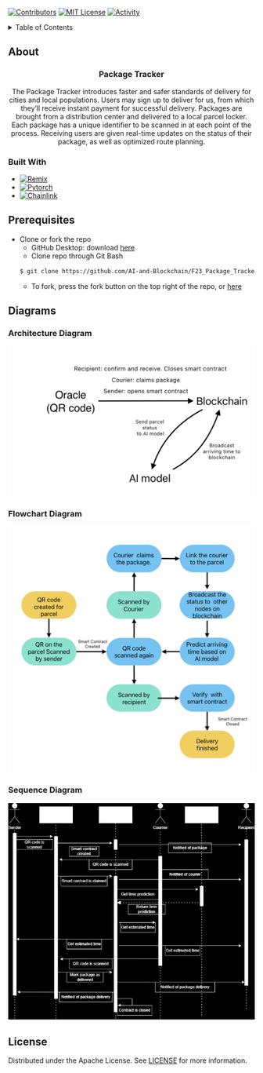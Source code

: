 <!-- PROJECT SHIELDS -->

[![Contributors][contributors-shield]][contributors-url]
[![MIT License][license-shield]][license-url]
[![Activity][activity-shield]][activity-url]
<!-- [![Stargazers][stars-shield]][stars-url] -->


<!-- TABLE OF CONTENTS -->
<details>
    <summary> Table of Contents </summary>
    <ol>
        <li>
            <a href="#about"> About the project</a>
            <ul>
                <li><a href="#built-with">Built With</a>
            </ul>
        </li>
        <li>
            <a href="#prerequisites"> Prerequisites</a>
        </li>
        <li>
            <a href="#diagrams"> Diagrams</a>
        </li>
        <li>
            <a href="#license"> License</a>
        </li>
    </ol>
</details>


<!-- ABOUT THE PROJECT -->
## About
<div align="center">
<h3 align="center">Package Tracker</h3>
<p>
The Package Tracker introduces faster and safer standards of delivery for cities and local populations. Users may sign up to deliver for us, from which they’ll receive instant payment for successful delivery. Packages are brought from a distribution center and delivered to a local parcel locker. Each package has a unique identifier to be scanned in at each point of the process. Receiving users are given real-time updates on the status of their package, as well as optimized route planning. 

</P>
</div>

### Built With

* [![Remix][Remix]][Remix-url]
* [![Pytorch][Pytorch]][Pytorch-url]
* [![Chainlink][Chainlink]][Chainlink-url]


<!-- Getting Started -->
## Prerequisites
 * Clone or fork the repo
    * GitHub Desktop: download [here](https://desktop.github.com/)
    * Clone repo through Git Bash
    ```sh
    $ git clone https://github.com/AI-and-Blockchain/F23_Package_Tracker
    ```
    * To fork, press the fork button on the top right of the repo, or [here](https:/github.com/AI-and-Blockchain/F23_Package_Tracker/fork)


## Diagrams

### Architecture Diagram
![image](Assets/Architecture.png)

### Flowchart Diagram
![image](Assets/Flowchart.png)

### Sequence Diagram
![image](Assets/sequencediagram.png)

## License

Distributed under the Apache License. See [LICENSE](https://github.com/AI-and-Blockchain/F23_Package_Tracker/blob/main/LICENSE) for more information.

<!-- https://home.aveek.io/GitHub-Profile-Badges/ -->

<!-- LINKS & IMAGES -->
[contributors-shield]: https://img.shields.io/github/contributors/AI-and-Blockchain/F23_Package_Tracker.svg?style=for-the-badge
[contributors-url]: https://github.com/AI-and-Blockchain/F23_Package_Tracker/graphs/contributors
[forks-shield]: https://img.shields.io/github/forks/AI-and-Blockchain/F23_Package_Tracker.svg?style=for-the-badge
[forks-url]: https://github.com/AI-and-Blockchain/F23_Package_Tracker/network/members
[stars-shield]: https://img.shields.io/github/stars/AI-and-Blockchain/F23_Package_Tracker.svg?style=for-the-badge
[stars-url]: https://github.com/AI-and-Blockchain/F23_Package_Tracker/stargazers
[issues-shield]: https://img.shields.io/github/issues/AI-and-Blockchain/F23_Package_Tracker.svg?style=for-the-badge
[issues-url]:  https://github.com/AI-and-Blockchain/F23_Package_Tracker/issues
[license-shield]: https://img.shields.io/github/license/AI-and-Blockchain/F23_Package_Tracker.svg?style=for-the-badge
[license-url]: https://github.com/AI-and-Blockchain/F23_Package_Tracker/blob/master/LICENSE.txt

[activity-shield]: https://img.shields.io/github/last-commit/AI-and-Blockchain/F23_Package_Tracker?style=for-the-badge
[activity-url]: https://github.com/Zxhjlk/Accessible-Routes/activity



[Remix]: https://img.shields.io/badge/Remix-000000.svg?style=for-the-badge&logo=Remix&logoColor=white
[Remix-url]: https://remix.ethereum.org/

[Pytorch]: https://img.shields.io/badge/PyTorch-EE4C2C.svg?style=for-the-badge&logo=PyTorch&logoColor=white
[Pytorch-url]: https://pytorch.org/

[Chainlink]: https://img.shields.io/badge/Chainlink-375BD2.svg?style=for-the-badge&logo=Chainlink&logoColor=white
[Chainlink-url]: https://chain.link/